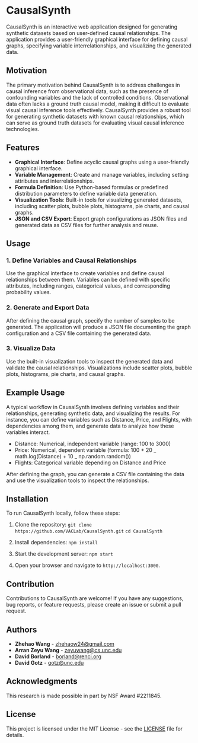 # CausalSynth

CausalSynth is an interactive web application designed for generating synthetic datasets based on user-defined causal relationships. The application provides a user-friendly graphical interface for defining causal graphs, specifying variable interrelationships, and visualizing the generated data.

## Motivation

The primary motivation behind CausalSynth is to address challenges in causal inference from observational data, such as the presence of confounding variables and the lack of controlled conditions. Observational data often lacks a ground truth causal model, making it difficult to evaluate visual causal inference tools effectively. CausalSynth provides a robust tool for generating synthetic datasets with known causal relationships, which can serve as ground truth datasets for evaluating visual causal inference technologies.

## Features

- **Graphical Interface**: Define acyclic causal graphs using a user-friendly graphical interface.
- **Variable Management**: Create and manage variables, including setting attributes and interrelationships.
- **Formula Definition**: Use Python-based formulas or predefined distribution parameters to define variable data generation.
- **Visualization Tools**: Built-in tools for visualizing generated datasets, including scatter plots, bubble plots, histograms, pie charts, and causal graphs.
- **JSON and CSV Export**: Export graph configurations as JSON files and generated data as CSV files for further analysis and reuse.

## Usage

### 1. Define Variables and Causal Relationships

Use the graphical interface to create variables and define causal relationships between them. Variables can be defined with specific attributes, including ranges, categorical values, and corresponding probability values.

### 2. Generate and Export Data

After defining the causal graph, specify the number of samples to be generated. The application will produce a JSON file documenting the graph configuration and a CSV file containing the generated data.

### 3. Visualize Data

Use the built-in visualization tools to inspect the generated data and validate the causal relationships. Visualizations include scatter plots, bubble plots, histograms, pie charts, and causal graphs.

## Example Usage

A typical workflow in CausalSynth involves defining variables and their relationships, generating synthetic data, and visualizing the results. For instance, you can define variables such as Distance, Price, and Flights, with dependencies among them, and generate data to analyze how these variables interact.

- Distance: Numerical, independent variable (range: 100 to 3000)
- Price: Numerical, dependent variable (formula: 100 + 20 _ math.log(Distance) + 10 _ np.random.random())
- Flights: Categorical variable depending on Distance and Price

After defining the graph, you can generate a CSV file containing the data and use the visualization tools to inspect the relationships.

## Installation

To run CausalSynth locally, follow these steps:

1. Clone the repository:
   `git clone https://github.com/VACLab/CausalSynth.git`
   `cd CausalSynth`

2. Install dependencies:
   `npm install`

3. Start the development server:
   `npm start`

4. Open your browser and navigate to `http://localhost:3000`.

## Contribution

Contributions to CausalSynth are welcome! If you have any suggestions, bug reports, or feature requests, please create an issue or submit a pull request.

## Authors

- **Zhehao Wang** - [zhehaow24@gmail.com](mailto:zhehaow24@gmail.com)
- **Arran Zeyu Wang** - [zeyuwang@cs.unc.edu](mailto:zeyuwang@cs.unc.edu)
- **David Borland** - [borland@renci.org](mailto:borland@renci.org)
- **David Gotz** - [gotz@unc.edu](mailto:gotz@unc.edu)

## Acknowledgments

This research is made possible in part by NSF Award #2211845.

## License

This project is licensed under the MIT License - see the [LICENSE](LICENSE) file for details.
